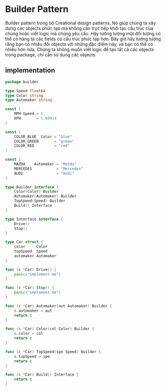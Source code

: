 # Builder Pattern

Builder pattern trong bộ Creational design patterns. Nó giúp chúng ta xây dựng
các objects phức tạp mà không cần trực tiếp khởi tạo cấu trúc của chúng hoặc
viết logic mà chúng yêu cầu. Hãy tưởng tượng một đối tượng có thể có hàng tá các
fields có cấu trúc phức tạp hơn. Bây giờ hãy tưởng tượng rằng bạn có nhiều đối
objects với những đặc điểm này, và bạn có thể có nhiều hơn nữa. Chúng ta không
muốn viết logic để tạo tất cả các objects trong package, chỉ cần sử dụng các objects.

## implementation

```go
package builder

type Speed float64
type Color string
type Automaker string

const (
	MPH Speed = 1
	KPH       = 1.60934
)

const (
	COLOR_BLUE  Color = "blue"
	COLOR_GREEN       = "green"
	COLOR_RED         = "red"
)

const (
	MAZDA    Automaker = "Mazda"
	MERCEDES           = "Mercedes"
	AUDI               = "Audi"
)

type Builder interface {
	Color(Color) Builder
	Automaker(Automaker) Builder
	TopSpeed(Speed) Builder
	Build() Interface
}

type Interface interface {
	Drive()
	Stop()
}

type Car struct {
	color     Color
	topSpeed  Speed
	automaker Automaker
}

func (c *Car) Drive() {
	panic("implement me")
}

func (c *Car) Stop() {
	panic("implement me")
}

func (c *Car) Automaker(aut Automaker) Builder {
	c.automaker = aut
	return c
}

func (c *Car) Color(col Color) Builder {
	c.color = col
	return c
}

func (c *Car) TopSpeed(spe Speed) Builder {
	c.topSpeed = spe
	return c
}

func (c *Car) Build() Interface {
	return c
}
```

